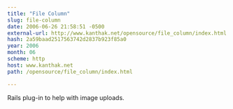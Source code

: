 ```yaml
---
title: "File Column"
slug: file-column
date: 2006-06-26 21:58:51 -0500
external-url: http://www.kanthak.net/opensource/file_column/index.html
hash: 2a59baad2517563742d2837b923f85a0
year: 2006
month: 06
scheme: http
host: www.kanthak.net
path: /opensource/file_column/index.html

---
```


Rails plug-in to help with image uploads.

